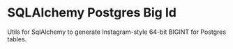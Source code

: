 # SQLAlchemy Postgres Big Id

Utils for SqlAlchemy to generate Instagram-style 64-bit BIGINT for Postgres tables.
